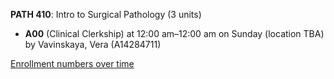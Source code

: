 **PATH 410**: Intro to Surgical Pathology (3 units)

- **A00** (Clinical Clerkship) at 12:00 am–12:00 am on Sunday (location TBA) by Vavinskaya, Vera (A14284711)

[Enrollment numbers over time](./PATH410.tsv)
